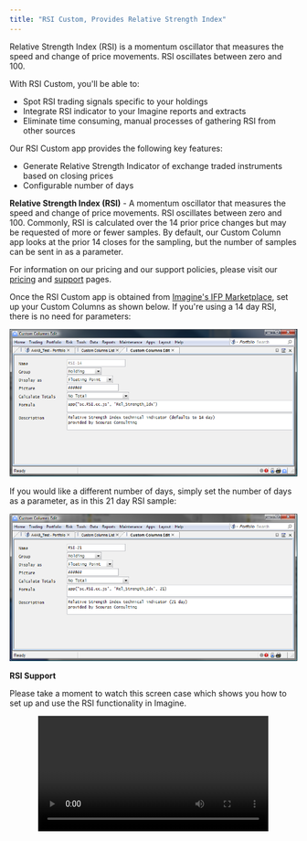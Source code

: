 ```yaml
---
title: "RSI Custom, Provides Relative Strength Index"
---
```


Relative Strength Index (RSI) is a momentum oscillator that measures the speed and change of price movements. RSI oscillates between zero and 100.

With RSI Custom, you'll be able to:

- Spot RSI trading signals specific to your holdings
- Integrate RSI indicator to your Imagine reports and extracts
- Eliminate time consuming, manual processes of gathering RSI from other sources

Our RSI Custom app provides the following key features:

- Generate Relative Strength Indicator of exchange traded instruments based on closing prices
- Configurable number of days

**Relative Strength Index (RSI)** - A momentum oscillator that measures the speed and change of price movements. RSI oscillates between zero and 100. Commonly, RSI is calculated over the 14 prior price changes but may be requested of more or fewer samples. By default, our Custom Column app looks at the prior 14 closes for the sampling, but the number of samples can be sent in as a parameter.

For information on our pricing and our support policies, please visit our [pricing](/pricing/) and [support](/support/) pages.

Once the RSI Custom app is obtained from [Imagine's IFP Marketplace](http://marketplace.derivatives.com/collections/vendors?q=Scouras+Consulting "Imagine's IFP Marketplace"), set up your Custom Columns as shown below. If you're using a 14 day RSI, there is no need for parameters:

![RSI 14 Day Configuration](../images/rsi_14.png)

If you would like a different number of days, simply set the number of days as a parameter, as in this 21 day RSI sample:

![RSI 21 Day Configuration](../images/rsi_21.png)

**RSI Support**

Please take a moment to watch this screen case which shows you how to set up and use the RSI functionality in Imagine.

<div style="display: flex; justify-content: center;">
    <video controls="controls" height="100%" width="80%">
        <source src="https://s3.amazonaws.com/ImagineMobile/RSICustom4-14-14.mp4">
        <source src="https://s3.amazonaws.com/ImagineMobile/RSICustom4-14-14.webm">
        <source src="https://s3.amazonaws.com/ImagineMobile/RSICustom4-14-14.flv">
    </video>
</div>
